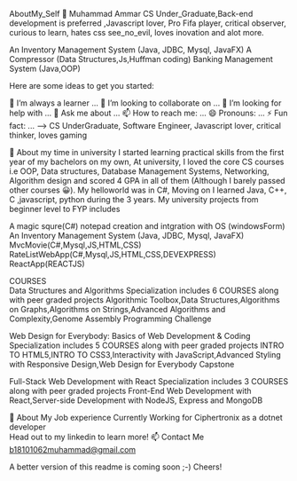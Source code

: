 AboutMy_Self 🤔
Muhammad Ammar
CS Under_Graduate,Back-end development is preferred ,Javascript lover, Pro Fifa player, critical observer, curious to learn, hates css see_no_evil, loves inovation and alot more.

An Inventory Management System (Java, JDBC, Mysql, JavaFX) A Compressor (Data Structures,Js,Huffman coding)
Banking Management System (Java,OOP)

Here are some ideas to get you started:

🌱 I’m always a learner ...
👯 I’m looking to collaborate on ...
🤔 I’m looking for help with ...
💬 Ask me about ...
📫 How to reach me: ...
😄 Pronouns: ...
⚡ Fun fact: ... -->
CS UnderGraduate, Software Engineer, Javascript lover, critical thinker, loves gaming

🧐 About my time in university
I started learning practical skills from the first year of my bachelors on my own, At university, I loved the core CS courses i.e OOP, Data structures, Database Management Systems, Networking, Algorithm design and scored 4 GPA in all of them (Although I barely passed other courses 😀). My helloworld was in C#, Moving on I learned Java, C++, C ,javascript, python during the 3 years. My university projects from beginner level to FYP includes

A magic squre(C#)
notepad creation and intgration with OS (windowsForm)
An Inventory Management System (Java, JDBC, Mysql, JavaFX)
MvcMovie(C#,Mysql,JS,HTML,CSS)
RateListWebApp(C#,Mysql,JS,HTML,CSS,DEVEXPRESS)
ReactApp(REACTJS)

COURSES  
Data Structures and Algorithms Specialization includes 6 COURSES along with peer graded projects
Algorithmic Toolbox,Data Structures,Algorithms on Graphs,Algorithms on Strings,Advanced Algorithms and Complexity,Genome Assembly Programming Challenge

Web Design for Everybody: Basics of Web Development & Coding Specialization  includes 5 COURSES along with peer graded projects
INTRO TO HTML5,INTRO TO CSS3,Interactivity with JavaScript,Advanced Styling with Responsive Design,Web Design for Everybody Capstone

Full-Stack Web Development with React Specialization  includes 3 COURSES along with peer graded projects
Front-End Web Development with React,Server-side Development with NodeJS, Express and MongoDB


👯 About My Job experience
Currently Working for Ciphertronix as a dotnet developer  
Head out to my linkedin to learn more!
📫 Contact Me
b18101062muhammad@gmail.com

A better version of this readme is coming soon ;-) Cheers!

